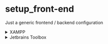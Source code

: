 # setup_front-end
Just a generic frontend / backend configuration 


<details>
  <summary>XAMPP</summary>
  xampp-windows-x64-8.2.4-0-VS16  

  
  https://sourceforge.net/projects/xampp/files/  
  

  Default settings beibehalten im SetUp Wizard
</details>

<details>
  <summary>Jetbrains Toolbox</summary>
  
  https://www.jetbrains.com/de-de/fleet/download/#section=windows
</details>
